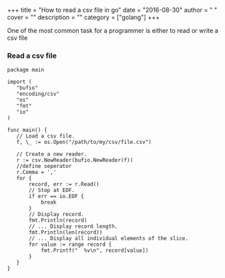 
+++
title = "How to read a csv file in go"
date = "2016-08-30"
author = " "
cover = ""
description = ""
category = ["golang"]
+++

One of the most common task for a programmer is either to read or write a csv file 

  ### Read a csv file

 ```
package main

import (
    "bufio"
    "encoding/csv"
    "os"
    "fmt"
    "io"
)

func main() {
    // Load a csv file.
    f, \_ := os.Open("/path/to/my/csv/file.csv")

    // Create a new reader.
    r := csv.NewReader(bufio.NewReader(f))
    //define seperator
    r.Comma = ','
    for {
        record, err := r.Read()
        // Stop at EOF.
        if err == io.EOF {
            break
        }
        // Display record.
        fmt.Println(record)
        // ... Display record length.
        fmt.Println(len(record))
        // ... Display all individual elements of the slice.
        for value := range record {
            fmt.Printf("  %v\n", record[value])
        }
    }
}

```
 



